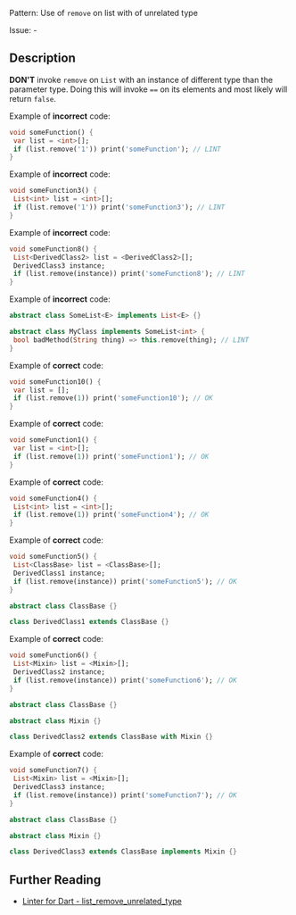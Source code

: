 Pattern: Use of `remove` on list with of unrelated type

Issue: -

## Description

**DON'T** invoke `remove` on `List` with an instance of different type than
the parameter type. Doing this will invoke `==` on its elements and most likely will return `false`.

Example of **incorrect** code:
```dart
void someFunction() {
 var list = <int>[];
 if (list.remove('1')) print('someFunction'); // LINT
}
```

Example of **incorrect** code:
```dart
void someFunction3() {
 List<int> list = <int>[];
 if (list.remove('1')) print('someFunction3'); // LINT
}
```

Example of **incorrect** code:
```dart
void someFunction8() {
 List<DerivedClass2> list = <DerivedClass2>[];
 DerivedClass3 instance;
 if (list.remove(instance)) print('someFunction8'); // LINT
}
```

Example of **incorrect** code:
```dart
abstract class SomeList<E> implements List<E> {}

abstract class MyClass implements SomeList<int> {
 bool badMethod(String thing) => this.remove(thing); // LINT
}
```

Example of **correct** code:
```dart
void someFunction10() {
 var list = [];
 if (list.remove(1)) print('someFunction10'); // OK
}
```

Example of **correct** code:
```dart
void someFunction1() {
 var list = <int>[];
 if (list.remove(1)) print('someFunction1'); // OK
}
```

Example of **correct** code:
```dart
void someFunction4() {
 List<int> list = <int>[];
 if (list.remove(1)) print('someFunction4'); // OK
}
```

Example of **correct** code:
```dart
void someFunction5() {
 List<ClassBase> list = <ClassBase>[];
 DerivedClass1 instance;
 if (list.remove(instance)) print('someFunction5'); // OK
}

abstract class ClassBase {}

class DerivedClass1 extends ClassBase {}
```

Example of **correct** code:
```dart
void someFunction6() {
 List<Mixin> list = <Mixin>[];
 DerivedClass2 instance;
 if (list.remove(instance)) print('someFunction6'); // OK
}

abstract class ClassBase {}

abstract class Mixin {}

class DerivedClass2 extends ClassBase with Mixin {}
```

Example of **correct** code:
```dart
void someFunction7() {
 List<Mixin> list = <Mixin>[];
 DerivedClass3 instance;
 if (list.remove(instance)) print('someFunction7'); // OK
}

abstract class ClassBase {}

abstract class Mixin {}

class DerivedClass3 extends ClassBase implements Mixin {}
```

## Further Reading

* [Linter for Dart - list_remove_unrelated_type](https://dart.dev/tools/linter-rules/list_remove_unrelated_type)